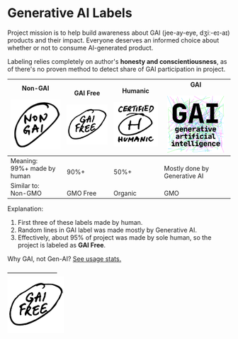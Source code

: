 # Generative AI Labels

Project mission is to help build awareness about GAI (jee-ay-eye, dʒiː-eɪ-aɪ) products and their impact. Everyone deserves an informed choice about whether or not to consume AI-generated product.

Labeling relies completely on author's **honesty and conscientiousness**, as of there's no proven method to detect share of GAI participation in project.

| Non-GAI<br /><br /><img src="png/non-gai-label.png" width="128" alt="non gai" /> | GAI Free<br /><br /><img src="png/gai-free-label.png" width="128" alt="gai gree" /> | Humanic<br /><br /><img src="png/certified-humanic-label.png" width="128" alt="certified humanic" /> | GAI<br /><br /><img src="png/gai-label-150.png" width="128" alt="generative ai" /> |
| -------------------------------------------------------------------------------- | ----------------------------------------------------------------------------------- | ---------------------------------------------------------------------------------------------------- | ---------------------------------------------------------------------------------- |
| Meaning:<br />99%+ made by human                                                 | <br />90%+                                                                          | <br />50%+                                                                                           | <br />Mostly done by Generative AI                                                 |
| Similar to:<br />Non-GMO                                                         | <br />GMO Free                                                                      | <br />Organic                                                                                        | <br />GMO                                                                          |

Explanation:

1. First three of these labels made by human.
2. Random lines in GAI label was made mostly by Generative AI.
3. Effectively, about 95% of project was made by sole human, so the project is labeled as **GAI Free**.

Why GAI, not Gen-AI? [See usage stats.](gai-abbreviatoon-usage-probability.md)

————————  
<img src="png/gai-free-label.png" width="128" alt="gai gree" />
